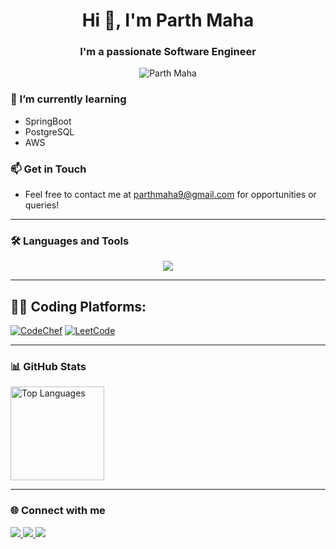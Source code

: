 <h1 align="center">Hi 👋, I'm Parth Maha</h1>

<h3 align="center">I'm a passionate Software Engineer</h3>

<p align="center"> 
  <img src="https://komarev.com/ghpvc/?username=parthmahaa&label=Profile%20views&color=0e75b6&style=flat" alt="Parth Maha"/> 
</p>

### 🌱 I’m currently learning
- SpringBoot
- PostgreSQL
- AWS

### 📫 Get in Touch
- Feel free to contact me at [parthmaha9@gmail.com](mailto:parthmaha9@gmail.com) for opportunities or queries!

---

### 🛠 Languages and Tools

<p align="center">
  <a href="https://skillicons.dev">
    <img src="https://skillicons.dev/icons?i=git,css,html,tailwind,cpp,java,py,js,ts,nextjs,react,nodejs,expressjs,postgres,mysql,mongodb,aws,docker,postman" />
  </a>
</p>

---

## 🧑‍💻 Coding Platforms:
[![CodeChef](https://img.shields.io/badge/CodeChef-%23964B00.svg?style=for-the-badge&logo=CodeChef&logoColor=white)](https://www.codechef.com/users/parthmaha)
[![LeetCode](https://img.shields.io/badge/LeetCode-000000?style=for-the-badge&logo=LeetCode&logoColor=#d16c06)](https://leetcode.com/u/parthmaha/)

---

### 📊 GitHub Stats

<p align="left">
  <img src="https://github-readme-stats.vercel.app/api/top-langs?username=parthmahaa&locale=en&hide_title=false&layout=compact&card_width=320&langs_count=5&theme=dark&hide_border=false" height="150" alt="Top Languages" />
</p>

---

### 🌐 Connect with me

<p align="left">
  <a href="https://www.instagram.com/parthmaha" target="_blank">
    <img src="https://skillicons.dev/icons?i=instagram" />
  </a>
  <a href="mailto:parthmaha9@gmail.com" target="_blank">
    <img src="https://skillicons.dev/icons?i=gmail" />
  </a>
  <a href="https://www.linkedin.com/in/parth-maha-8a3079200/" target="_blank">
    <img src="https://skillicons.dev/icons?i=linkedin" />
  </a>
</p>


